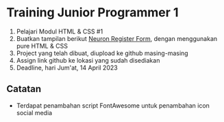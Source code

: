 # Training Junior Programmer 1

1. Pelajari Modul HTML & CSS #1
2. Buatkan tampilan berikut [Neuron Register Form](https://hrmis.neuron.id/recruitment/register/form), dengan menggunakan pure HTML & CSS
3. Project yang telah dibuat, diupload ke github masing-masing
4. Assign link github ke lokasi yang sudah disediakan
5. Deadline, hari Jum'at, 14 April 2023


## Catatan

- Terdapat penambahan script FontAwesome untuk penambahan icon social media